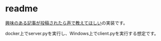 # readme
[興味のある記事が投稿されたら声で教えてほしい](https://qiita.com/ochiba0227/items/ff518430239958e18efc)の実装です。

docker上でserver.pyを実行し、Windows上でclient.pyを実行する想定です。
